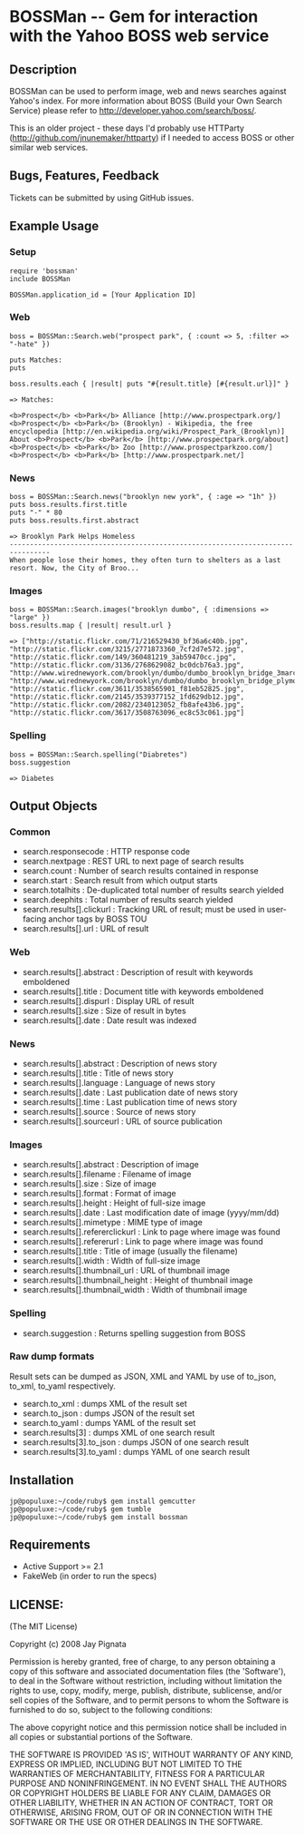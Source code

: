 # BOSSMan -- Gem for interaction with the Yahoo BOSS web service

## Description

BOSSMan can be used to perform image, web and news searches against Yahoo's index. For more information about BOSS (Build your Own Search Service) please refer to http://developer.yahoo.com/search/boss/. 

This is an older project - these days I'd probably use HTTParty (http://github.com/jnunemaker/httparty) if I needed to access BOSS or other similar web services. 

## Bugs, Features, Feedback

Tickets can be submitted by using GitHub issues.

## Example Usage

### Setup

    require 'bossman'
    include BOSSMan

    BOSSMan.application_id = [Your Application ID]

### Web

    boss = BOSSMan::Search.web("prospect park", { :count => 5, :filter => "-hate" })
    
    puts Matches:
    puts
    
    boss.results.each { |result| puts "#{result.title} [#{result.url}]" }
        
    => Matches:

    <b>Prospect</b> <b>Park</b> Alliance [http://www.prospectpark.org/]
    <b>Prospect</b> <b>Park</b> (Brooklyn) - Wikipedia, the free encyclopedia [http://en.wikipedia.org/wiki/Prospect_Park_(Brooklyn)]
    About <b>Prospect</b> <b>Park</b> [http://www.prospectpark.org/about]
    <b>Prospect</b> <b>Park</b> Zoo [http://www.prospectparkzoo.com/]
    <b>Prospect</b> <b>Park</b> [http://www.prospectpark.net/]  

### News

    boss = BOSSMan::Search.news("brooklyn new york", { :age => "1h" })
    puts boss.results.first.title
    puts "-" * 80
    puts boss.results.first.abstract
    
    => Brooklyn Park Helps Homeless
    --------------------------------------------------------------------------------
    When people lose their homes, they often turn to shelters as a last resort. Now, the City of Broo...
		
### Images

    boss = BOSSMan::Search.images("brooklyn dumbo", { :dimensions => "large" })
    boss.results.map { |result| result.url }

    => ["http://static.flickr.com/71/216529430_bf36a6c40b.jpg", "http://static.flickr.com/3215/2771873360_7cf2d7e572.jpg", "http://static.flickr.com/149/360481219_3ab59470cc.jpg", "http://static.flickr.com/3136/2768629082_bc0dcb76a3.jpg", "http://www.wirednewyork.com/brooklyn/dumbo/dumbo_brooklyn_bridge_3march02.jpg", "http://www.wirednewyork.com/brooklyn/dumbo/dumbo_brooklyn_bridge_plymouth_4july03.jpg", "http://static.flickr.com/3611/3538565901_f81eb52825.jpg", "http://static.flickr.com/2145/3539377152_1fd629db12.jpg", "http://static.flickr.com/2082/2340123052_fb8afe43b6.jpg", "http://static.flickr.com/3617/3508763096_ec8c53c061.jpg"]
  
### Spelling

    boss = BOSSMan::Search.spelling("Diabretes")
    boss.suggestion 

    => Diabetes
	
## Output Objects

### Common

- search.responsecode         : HTTP response code
- search.nextpage             : REST URL to next page of search results
- search.count                : Number of search results contained in response
- search.start                : Search result from which output starts
- search.totalhits            : De-duplicated total number of results search yielded
- search.deephits             : Total number of results search yielded
- search.results[].clickurl   : Tracking URL of result; must be used in user-facing anchor tags by BOSS TOU
- search.results[].url			  : URL of result

### Web

- search.results[].abstract   : Description of result with keywords emboldened
- search.results[].title      : Document title with keywords emboldened
- search.results[].dispurl    : Display URL of result
- search.results[].size       : Size of result in bytes
- search.results[].date       : Date result was indexed

### News

- search.results[].abstract   : Description of news story
- search.results[].title      : Title of news story
- search.results[].language   : Language of news story
- search.results[].date       : Last publication date of news story
- search.results[].time       : Last publication time of news story
- search.results[].source     : Source of news story
- search.results[].sourceurl  : URL of source publication

### Images

- search.results[].abstract		    	: Description of image
- search.results[].filename		    	: Filename of image
- search.results[].size				      : Size of image
- search.results[].format			    	: Format of image
- search.results[].height			    	: Height of full-size image
- search.results[].date			  	    : Last modification date of image (yyyy/mm/dd)
- search.results[].mimetype			    : MIME type of image
- search.results[].refererclickurl	: Link to page where image was found
- search.results[].refererurl 		  : Link to page where image was found
- search.results[].title				    : Title of image (usually the filename)
- search.results[].width				    : Width of full-size image
- search.results[].thumbnail_url		: URL of thumbnail image
- search.results[].thumbnail_height	: Height of thumbnail image
- search.results[].thumbnail_width  : Width of thumbnail image

### Spelling

- search.suggestion					        : Returns spelling suggestion from BOSS

### Raw dump formats

Result sets can be dumped as JSON, XML and YAML by use of to_json, to_xml, to_yaml respectively.

- search.to_xml			          : dumps XML of the result set
- search.to_json	 			      : dumps JSON of the result set
- search.to_yaml				      : dumps YAML of the result set
- search.results[3]			      : dumps XML of one search result
- search.results[3].to_json 	: dumps JSON of one search result
- search.results[3].to_yaml	  : dumps YAML of one search result

## Installation

    jp@populuxe:~/code/ruby$ gem install gemcutter
    jp@populuxe:~/code/ruby$ gem tumble
    jp@populuxe:~/code/ruby$ gem install bossman

## Requirements

- Active Support >= 2.1
- FakeWeb (in order to run the specs)

## LICENSE:

(The MIT License)

Copyright (c) 2008 Jay Pignata

Permission is hereby granted, free of charge, to any person obtaining
a copy of this software and associated documentation files (the
'Software'), to deal in the Software without restriction, including
without limitation the rights to use, copy, modify, merge, publish,
distribute, sublicense, and/or sell copies of the Software, and to
permit persons to whom the Software is furnished to do so, subject to
the following conditions:

The above copyright notice and this permission notice shall be
included in all copies or substantial portions of the Software.

THE SOFTWARE IS PROVIDED 'AS IS', WITHOUT WARRANTY OF ANY KIND,
EXPRESS OR IMPLIED, INCLUDING BUT NOT LIMITED TO THE WARRANTIES OF
MERCHANTABILITY, FITNESS FOR A PARTICULAR PURPOSE AND NONINFRINGEMENT.
IN NO EVENT SHALL THE AUTHORS OR COPYRIGHT HOLDERS BE LIABLE FOR ANY
CLAIM, DAMAGES OR OTHER LIABILITY, WHETHER IN AN ACTION OF CONTRACT,
TORT OR OTHERWISE, ARISING FROM, OUT OF OR IN CONNECTION WITH THE
SOFTWARE OR THE USE OR OTHER DEALINGS IN THE SOFTWARE.
